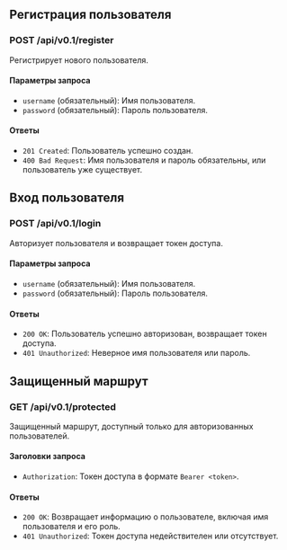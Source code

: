 ## Регистрация пользователя

### POST /api/v0.1/register

Регистрирует нового пользователя.

#### Параметры запроса

- `username` (обязательный): Имя пользователя.
- `password` (обязательный): Пароль пользователя.

#### Ответы

- `201 Created`: Пользователь успешно создан.
- `400 Bad Request`: Имя пользователя и пароль обязательны, или пользователь уже существует.

## Вход пользователя

### POST /api/v0.1/login

Авторизует пользователя и возвращает токен доступа.

#### Параметры запроса

- `username` (обязательный): Имя пользователя.
- `password` (обязательный): Пароль пользователя.

#### Ответы

- `200 OK`: Пользователь успешно авторизован, возвращает токен доступа.
- `401 Unauthorized`: Неверное имя пользователя или пароль.

## Защищенный маршрут

### GET /api/v0.1/protected

Защищенный маршрут, доступный только для авторизованных пользователей.

#### Заголовки запроса

- `Authorization`: Токен доступа в формате `Bearer <token>`.

#### Ответы

- `200 OK`: Возвращает информацию о пользователе, включая имя пользователя и его роль.
- `401 Unauthorized`: Токен доступа недействителен или отсутствует.
